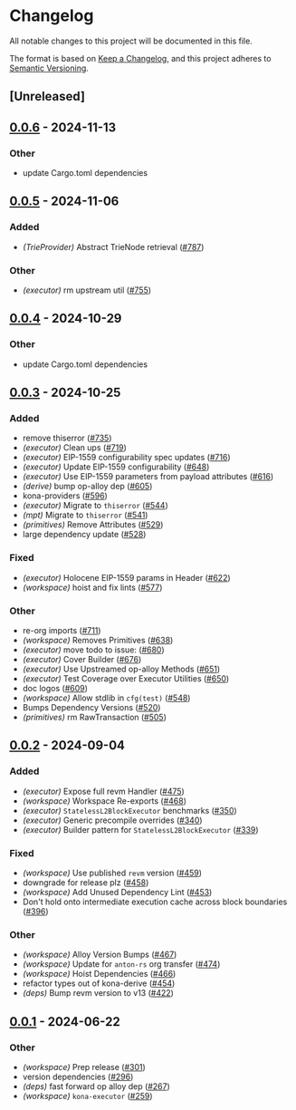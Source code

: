 # Changelog
All notable changes to this project will be documented in this file.

The format is based on [Keep a Changelog](https://keepachangelog.com/en/1.0.0/),
and this project adheres to [Semantic Versioning](https://semver.org/spec/v2.0.0.html).

## [Unreleased]

## [0.0.6](https://github.com/malik672/kona/compare/kona-executor-v0.0.5...kona-executor-v0.0.6) - 2024-11-13

### Other

- update Cargo.toml dependencies

## [0.0.5](https://github.com/anton-rs/kona/compare/kona-executor-v0.0.4...kona-executor-v0.0.5) - 2024-11-06

### Added

- *(TrieProvider)* Abstract TrieNode retrieval ([#787](https://github.com/anton-rs/kona/pull/787))

### Other

- *(executor)* rm upstream util ([#755](https://github.com/anton-rs/kona/pull/755))

## [0.0.4](https://github.com/anton-rs/kona/compare/kona-executor-v0.0.3...kona-executor-v0.0.4) - 2024-10-29

### Other

- update Cargo.toml dependencies

## [0.0.3](https://github.com/anton-rs/kona/compare/kona-executor-v0.0.2...kona-executor-v0.0.3) - 2024-10-25

### Added

- remove thiserror ([#735](https://github.com/anton-rs/kona/pull/735))
- *(executor)* Clean ups ([#719](https://github.com/anton-rs/kona/pull/719))
- *(executor)* EIP-1559 configurability spec updates ([#716](https://github.com/anton-rs/kona/pull/716))
- *(executor)* Update EIP-1559 configurability ([#648](https://github.com/anton-rs/kona/pull/648))
- *(executor)* Use EIP-1559 parameters from payload attributes ([#616](https://github.com/anton-rs/kona/pull/616))
- *(derive)* bump op-alloy dep ([#605](https://github.com/anton-rs/kona/pull/605))
- kona-providers ([#596](https://github.com/anton-rs/kona/pull/596))
- *(executor)* Migrate to `thiserror` ([#544](https://github.com/anton-rs/kona/pull/544))
- *(mpt)* Migrate to `thiserror` ([#541](https://github.com/anton-rs/kona/pull/541))
- *(primitives)* Remove Attributes ([#529](https://github.com/anton-rs/kona/pull/529))
- large dependency update ([#528](https://github.com/anton-rs/kona/pull/528))

### Fixed

- *(executor)* Holocene EIP-1559 params in Header ([#622](https://github.com/anton-rs/kona/pull/622))
- *(workspace)* hoist and fix lints ([#577](https://github.com/anton-rs/kona/pull/577))

### Other

- re-org imports ([#711](https://github.com/anton-rs/kona/pull/711))
- *(workspace)* Removes Primitives ([#638](https://github.com/anton-rs/kona/pull/638))
- *(executor)* move todo to issue: ([#680](https://github.com/anton-rs/kona/pull/680))
- *(executor)* Cover Builder ([#676](https://github.com/anton-rs/kona/pull/676))
- *(executor)* Use Upstreamed op-alloy Methods  ([#651](https://github.com/anton-rs/kona/pull/651))
- *(executor)* Test Coverage over Executor Utilities ([#650](https://github.com/anton-rs/kona/pull/650))
- doc logos ([#609](https://github.com/anton-rs/kona/pull/609))
- *(workspace)* Allow stdlib in `cfg(test)` ([#548](https://github.com/anton-rs/kona/pull/548))
- Bumps Dependency Versions ([#520](https://github.com/anton-rs/kona/pull/520))
- *(primitives)* rm RawTransaction ([#505](https://github.com/anton-rs/kona/pull/505))

## [0.0.2](https://github.com/anton-rs/kona/compare/kona-executor-v0.0.1...kona-executor-v0.0.2) - 2024-09-04

### Added
- *(executor)* Expose full revm Handler ([#475](https://github.com/anton-rs/kona/pull/475))
- *(workspace)* Workspace Re-exports ([#468](https://github.com/anton-rs/kona/pull/468))
- *(executor)* `StatelessL2BlockExecutor` benchmarks ([#350](https://github.com/anton-rs/kona/pull/350))
- *(executor)* Generic precompile overrides ([#340](https://github.com/anton-rs/kona/pull/340))
- *(executor)* Builder pattern for `StatelessL2BlockExecutor` ([#339](https://github.com/anton-rs/kona/pull/339))

### Fixed
- *(workspace)* Use published `revm` version ([#459](https://github.com/anton-rs/kona/pull/459))
- downgrade for release plz ([#458](https://github.com/anton-rs/kona/pull/458))
- *(workspace)* Add Unused Dependency Lint ([#453](https://github.com/anton-rs/kona/pull/453))
- Don't hold onto intermediate execution cache across block boundaries ([#396](https://github.com/anton-rs/kona/pull/396))

### Other
- *(workspace)* Alloy Version Bumps ([#467](https://github.com/anton-rs/kona/pull/467))
- *(workspace)* Update for `anton-rs` org transfer ([#474](https://github.com/anton-rs/kona/pull/474))
- *(workspace)* Hoist Dependencies ([#466](https://github.com/anton-rs/kona/pull/466))
- refactor types out of kona-derive ([#454](https://github.com/anton-rs/kona/pull/454))
- *(deps)* Bump revm version to v13 ([#422](https://github.com/anton-rs/kona/pull/422))

## [0.0.1](https://github.com/anton-rs/kona/releases/tag/kona-executor-v0.0.1) - 2024-06-22

### Other
- *(workspace)* Prep release ([#301](https://github.com/anton-rs/kona/pull/301))
- version dependencies ([#296](https://github.com/anton-rs/kona/pull/296))
- *(deps)* fast forward op alloy dep ([#267](https://github.com/anton-rs/kona/pull/267))
- *(workspace)* `kona-executor` ([#259](https://github.com/anton-rs/kona/pull/259))
